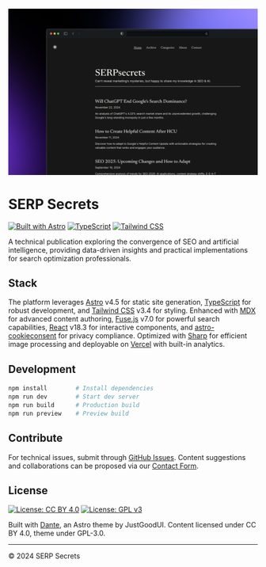 ![Cover Image](https://github.com/filippodanesi/serp-secrets.com/blob/main/public/36shots_so.png)

# SERP Secrets

[![Built with Astro](https://img.shields.io/badge/Built%20with-Astro-171717.svg?style=for-the-badge&logo=astro&logoColor=F2F1EC)](https://astro.build)
[![TypeScript](https://img.shields.io/badge/TypeScript-171717?style=for-the-badge&logo=typescript&logoColor=F2F1EC)](https://www.typescriptlang.org/)
[![Tailwind CSS](https://img.shields.io/badge/Tailwind_CSS-171717?style=for-the-badge&logo=tailwind-css&logoColor=F2F1EC)](https://tailwindcss.com/)

A technical publication exploring the convergence of SEO and artificial intelligence, providing data-driven insights and practical implementations for search optimization professionals.

## Stack

The platform leverages [Astro](https://astro.build) v4.5 for static site generation, [TypeScript](https://www.typescriptlang.org/) for robust development, and [Tailwind CSS](https://tailwindcss.com/) v3.4 for styling. Enhanced with [MDX](https://mdxjs.com/) for advanced content authoring, [Fuse.js](https://www.fusejs.io/) v7.0 for powerful search capabilities, [React](https://react.dev/) v18.3 for interactive components, and [astro-cookieconsent](https://github.com/jop-software/astro-cookieconsent) for privacy compliance. Optimized with [Sharp](https://sharp.pixelplumbing.com/) for efficient image processing and deployable on [Vercel](https://vercel.com) with built-in analytics.

## Development

```bash
npm install        # Install dependencies
npm run dev        # Start dev server
npm run build      # Production build
npm run preview    # Preview build
```

## Contribute

For technical issues, submit through [GitHub Issues](https://github.com/JustGoodUI/dante-astro-theme/issues). Content suggestions and collaborations can be proposed via our [Contact Form](https://www.serp-secrets.com/contact).

## License

[![License: CC BY 4.0](https://img.shields.io/badge/License-CC_BY_4.0-171717?style=for-the-badge&logoColor=F2F1EC)](https://creativecommons.org/licenses/by/4.0/)
[![License: GPL v3](https://img.shields.io/badge/License-GPLv3-171717?style=for-the-badge&logoColor=F2F1EC)](https://www.gnu.org/licenses/gpl-3.0)

Built with [Dante](https://justgoodui.com/), an Astro theme by JustGoodUI. Content licensed under CC BY 4.0, theme under GPL-3.0.

---

© 2024 SERP Secrets
